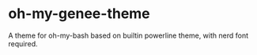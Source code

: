 # oh-my-genee-theme
A theme for oh-my-bash based on builtin powerline theme,  with nerd font required.
